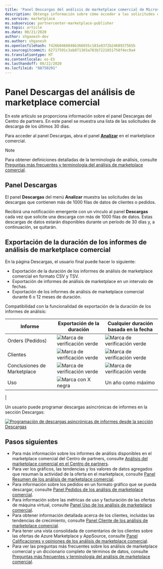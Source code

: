 ```yaml
---
title: 'Panel Descargas del análisis de marketplace comercial de Microsoft en el Centro de partners: Azure Marketplace'
description: Obtenga información sobre cómo acceder a las solicitudes de descarga de sus ofertas de Marketplace.
ms.service: marketplace
ms.subservice: partnercenter-marketplace-publisher
ms.topic: article
ms.date: 08/21/2020
author: shganesh-dev
ms.author: shganesh
ms.openlocfilehash: f426b0466046b366655c183a9372b2468937565b
ms.sourcegitcommit: 62717591c3ab871365a783b7221851758f4ec9a4
ms.translationtype: HT
ms.contentlocale: es-ES
ms.lasthandoff: 08/22/2020
ms.locfileid: "88750291"
---
```

# <a name="downloads-dashboard-in-commercial-marketplace-analytics"></a>Panel Descargas del análisis de marketplace comercial

En este artículo se proporciona información sobre el panel Descargas del Centro de partners. En este panel se muestra una lista de las solicitudes de descarga de los últimos 30 días.

Para acceder al panel Descargas, abra el panel **[Analizar](https://partner.microsoft.com/dashboard/commercial-marketplace/analytics/summary)** en el marketplace comercial.

>[!NOTE]
> Para obtener definiciones detalladas de la terminología de análisis, consulte [Preguntas más frecuentes y terminología del análisis de marketplace comercial](./faq-terminology.md).

## <a name="downloads-dashboard"></a>Panel Descargas

El panel **Descargas** del menú **Analizar** muestra las solicitudes de las descargas que contienen más de 1000 filas de datos de clientes o pedidos.

Recibirá una notificación emergente con un vínculo al panel **Descargas** cada vez que solicite una descarga con más de 1000 filas de datos. Estas descargas de datos estarán disponibles durante un período de 30 días y, a continuación, se quitarán.

## <a name="lifetime-export-of-commercial-marketplace-analytics-reports"></a>Exportación de la duración de los informes de análisis de marketplace comercial

En la página Descargas, el usuario final puede hacer lo siguiente:

- Exportación de la duración de los informes de análisis de marketplace comercial en formato CSV y TSV.
- Exportación de informes de análisis de marketplace en un intervalo de fechas.
- Exportación de los informes de análisis de marketplace comercial durante 6 o 12 meses de duración.

Compatibilidad con la funcionalidad de exportación de la duración de los informes de análisis:

| Informe | Exportación de la duración | Cualquier duración basada en la fecha |
| - | - | - |
| Orders (Pedidos) | ![Marca de verificación verde](media/check-green-yes.png) | ![Marca de verificación verde](media/check-green-yes.png) |
| Clientes | ![Marca de verificación verde](media/check-green-yes.png) | ![Marca de verificación verde](media/check-green-yes.png) |
| Conclusiones de Marketplace | ![Marca de verificación verde](media/check-green-yes.png) | ![Marca de verificación verde](media/check-green-yes.png) |
| Uso | ![Marca con X negra](media/check-black-no.png) | Un año como máximo |
|

Un usuario puede programar descargas asincrónicas de informes en la sección Descargas:

[![Programación de descargas asincrónicas de informes desde la sección Descargas](media/download-reports.png)](media/download-reports.png#lightbox)

## <a name="next-steps"></a>Pasos siguientes

- Para más información sobre los informes de análisis disponibles en el marketplace comercial del Centro de partners, consulte [Análisis del marketplace comercial en el Centro de partners](./analytics.md).
- Para ver los gráficos, las tendencias y los valores de datos agregados que resuman la actividad de la oferta en el marketplace, consulte [Panel Resumen de los análisis de marketplace comercial](./summary-dashboard.md).
- Para información sobre los pedidos en un formato gráfico que se pueda descargar, consulte [Panel Pedidos de los análisis de marketplace comercial](./orders-dashboard.md).
- Para información sobre las métricas de uso y facturación de las ofertas de máquina virtual, consulte [Panel Uso de los análisis de marketplace comercial](./usage-dashboard.md).
- Para obtener información detallada acerca de los clientes, incluidas las tendencias de crecimiento, consulte [Panel Cliente de los análisis de marketplace comercial](./customer-dashboard.md).
- Para tener una vista consolidada de comentarios de los clientes sobre las ofertas de Azure Marketplace y AppSource, consulte [Panel Calificaciones y opiniones de los análisis de marketplace comercial](./ratings-reviews.md).
- Para ver las preguntas más frecuentes sobre los análisis de marketplace comercial y un diccionario completo de términos de datos, consulte [Preguntas más frecuentes y terminología del análisis de marketplace comercial](./faq-terminology.md).

